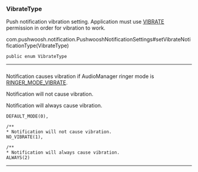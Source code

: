 ### VibrateType <a name="VibrateType"></a>
 Push notification vibration setting.
 Application must use [VIBRATE](https://developer.android.com/reference/android/Manifest.permission.html#VIBRATE) permission in order for vibration to work.

 com.pushwoosh.notification.PushwooshNotificationSettings#setVibrateNotificationType(VibrateType)
```
public enum VibrateType 
```
---
###  <a name=""></a>
 Notification causes vibration if AudioManager ringer mode is [RINGER_MODE_VIBRATE](https://developer.android.com/reference/android/media/AudioManager.html#RINGER_MODE_VIBRATE).


 Notification will not cause vibration.


 Notification will always cause vibration.

```
DEFAULT_MODE(0),

/**
* Notification will not cause vibration.
NO_VIBRATE(1),

/**
* Notification will always cause vibration.
ALWAYS(2)
```
---
